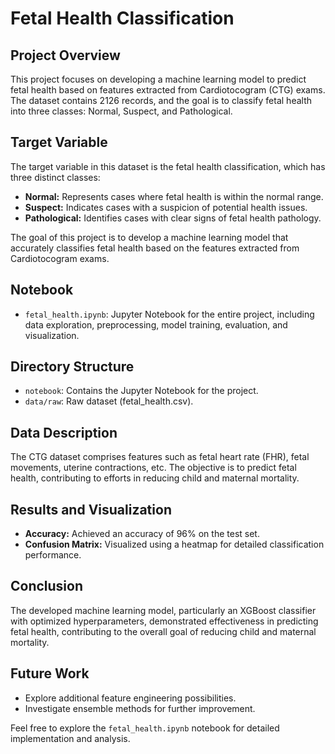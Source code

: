 # Fetal Health Classification

## Project Overview

This project focuses on developing a machine learning model to predict fetal health based on features extracted from Cardiotocogram (CTG) exams. The dataset contains 2126 records, and the goal is to classify fetal health into three classes: Normal, Suspect, and Pathological.

## Target Variable

The target variable in this dataset is the fetal health classification, which has three distinct classes:

- **Normal:** Represents cases where fetal health is within the normal range.
- **Suspect:** Indicates cases with a suspicion of potential health issues.
- **Pathological:** Identifies cases with clear signs of fetal health pathology.

The goal of this project is to develop a machine learning model that accurately classifies fetal health based on the features extracted from Cardiotocogram exams.


## Notebook

- `fetal_health.ipynb`: Jupyter Notebook for the entire project, including data exploration, preprocessing, model training, evaluation, and visualization.

## Directory Structure

- `notebook`: Contains the Jupyter Notebook for the project.
- `data/raw`: Raw dataset (fetal_health.csv).

## Data Description

The CTG dataset comprises features such as fetal heart rate (FHR), fetal movements, uterine contractions, etc. The objective is to predict fetal health, contributing to efforts in reducing child and maternal mortality.

## Results and Visualization

- **Accuracy:** Achieved an accuracy of 96% on the test set.
- **Confusion Matrix:** Visualized using a heatmap for detailed classification performance.

## Conclusion

The developed machine learning model, particularly an XGBoost classifier with optimized hyperparameters, demonstrated effectiveness in predicting fetal health, contributing to the overall goal of reducing child and maternal mortality.

## Future Work

- Explore additional feature engineering possibilities.
- Investigate ensemble methods for further improvement.

Feel free to explore the `fetal_health.ipynb` notebook for detailed implementation and analysis.
